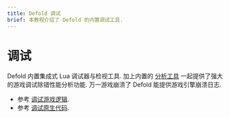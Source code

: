 ```yaml
---
title: Defold 调试
brief: 本教程介绍了 Defold 的内置调试工具.
---
```


# 调试

Defold 内置集成式 Lua 调试器与检视工具. 加上内置的 [分析工具](/manuals/profiling) 一起提供了强大的游戏调试除错性能分析功能. 万一游戏崩溃了 Defold 能提供游戏引擎崩溃日志.

* 参考 [调试游戏逻辑](/manuals/debugging-game-logic).
* 参考 [调试原生代码](/manuals/debugging-native-code).
